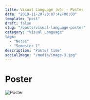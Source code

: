 ```yaml
---
title: Visual Language [w5] - Poster
date: "2019-11-20T20:07:42+00:00"
template: "post"
draft: false
slug: "/posts/visual-language-poster"
category: "Visual Language"
tags:
  - "Notes"
  - "Semester 1"
description: "Poster time"
socialImage: "/media/image-3.jpg"
---
```


# Poster
![Poster](/media/visual_language/poster.png)

